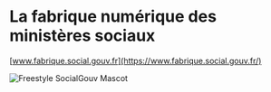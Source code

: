 # La fabrique numérique des ministères sociaux

[www.fabrique.social.gouv.fr](https://www.fabrique.social.gouv.fr/)

![Freestyle SocialGouv Mascot](assets/cat-1920)